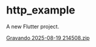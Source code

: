 # http_example

A new Flutter project.

[Gravando 2025-08-19 214508.zip](https://github.com/user-attachments/files/21874641/Gravando.2025-08-19.214508.zip)
